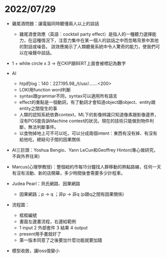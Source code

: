 
 
 




# 2022/07/29 
*  雞尾酒問題：讓電腦同時聽懂兩人以上的談話
    *  雞尾酒會效應（英語：cocktail party effect）是指人的一種聽力選擇能力，在這種情況下，注意力集中在某一個人的談話之中而忽略背景中其他的對話或噪音。 該效應揭示了人類聽覺系統中令人驚奇的能力，使我們可以在噪聲中談話。

* 1 + white circle x 3 → 在CKIP跟BERT上面會被標記為數字

* AI
    * htp的log：140：227.195.98_/t/usr/.......<200>
    * LOKI用function word判斷
    * syntax跟grammar不同，syntax可以適用所有語言
    * effect的重點是一個動詞，有了動詞才會知道object跟object、entity跟entity之間發生的事
    * 人類的認知系統依靠context，ML下的影像辨識只知道像素跟影像邊界，沒有POS能告訴Machine context的狀況。現在的技術只能做到物件判斷，無法判斷事件。
    * 以食物掉地上可不可以吃，可以分成兩個intent：東西有沒有掉、有沒有給他吃，總結句子間的因果關係

* AI三巨頭：Yoshua Bengio、Yann LeCun和Geoffrey Hinton(專心做研究，不與外界往來)
* Marcus(心理學教授)：整個紐約市每15分鐘找人群移動的熱點路線，任何一天有沒有活動、新的店開幕，多少時間後會需要多少計程車。
* Judea Pearl：貝氏網路、因果網路
    * 因果網路；p → q ；非p → 非q (p跟q之間有因果關係)

* 流程圖：
    * 框框編號
    * 畫面左邊畫流程，右邊給範例
    * 1 input 2 外部套件 3 結果 4 output
    * present用手畫就好了
    * 第一版本同意了之後要加什麼功能就要加錢

* 模型收斂，讓loss值變小 

